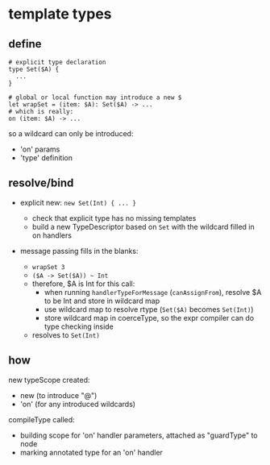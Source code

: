 # template types

## define

```
# explicit type declaration
type Set($A) {
  ...
}

# global or local function may introduce a new $
let wrapSet = (item: $A): Set($A) -> ...
# which is really:
on (item: $A) -> ...
```

so a wildcard can only be introduced:
  - 'on' params
  - 'type' definition

## resolve/bind

- explicit new: `new Set(Int) { ... }`
    - check that explicit type has no missing templates
    - build a new TypeDescriptor based on `Set` with the wildcard filled in on handlers

- message passing fills in the blanks:
    - `wrapSet 3`
    - `($A -> Set($A)) ~ Int`
    - therefore, $A is Int for this call:
        - when running `handlerTypeForMessage` (`canAssignFrom`), resolve $A to be Int and store in wildcard map
        - use wildcard map to resolve rtype (`Set($A)` becomes `Set(Int)`)
        - store wildcard map in coerceType, so the expr compiler can do type checking inside
    - resolves to `Set(Int)`

## how

new typeScope created:
  - new (to introduce "@")
  - 'on' (for any introduced wildcards)

compileType called:
  - building scope for 'on' handler parameters, attached as "guardType" to node
  - marking annotated type for an 'on' handler
